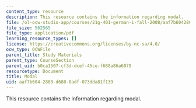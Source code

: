 ```yaml
---
content_type: resource
description: This resource contains the information regarding modal.
file: /ol-ocw-studio-app/courses/21g-401-german-i-fall-2008/aaf7b6042803d6808adf073dda81f139_MIT21G_401F08_modal.pdf
file_size: 562565
file_type: application/pdf
learning_resource_types: []
license: https://creativecommons.org/licenses/by-nc-sa/4.0/
ocw_type: OCWFile
parent_title: Study Materials
parent_type: CourseSection
parent_uid: b0ca1507-cf3d-dcef-45ce-f688a86a6079
resourcetype: Document
title: Modal
uid: aaf7b604-2803-d680-8adf-073dda81f139
---
```

This resource contains the information regarding modal.